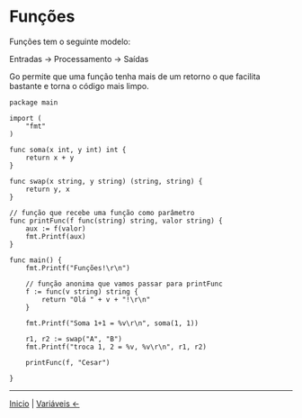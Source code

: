 # Funções

Funções tem o seguinte modelo:

Entradas -> Processamento -> Saídas

Go permite que uma função tenha mais de um retorno o que facilita bastante e torna o código mais limpo.

```
package main

import (
	"fmt"
)

func soma(x int, y int) int {
	return x + y
}

func swap(x string, y string) (string, string) {
	return y, x
}

// função que recebe uma função como parâmetro
func printFunc(f func(string) string, valor string) {
	aux := f(valor)
	fmt.Printf(aux)
}

func main() {
	fmt.Printf("Funções!\r\n")

	// função anonima que vamos passar para printFunc
	f := func(v string) string {
		return "Olá " + v + "!\r\n"
	}

	fmt.Printf("Soma 1+1 = %v\r\n", soma(1, 1))

	r1, r2 := swap("A", "B")
	fmt.Printf("troca 1, 2 = %v, %v\r\n", r1, r2)

	printFunc(f, "Cesar")

}
```

---
[Inicio](README.md) | [Variáveis <-](variaveis.md)
